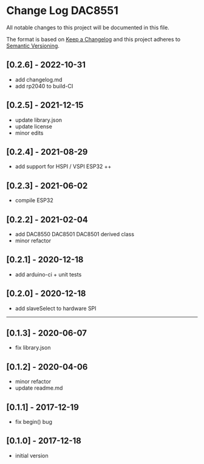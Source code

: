 # Change Log DAC8551

All notable changes to this project will be documented in this file.

The format is based on [Keep a Changelog](http://keepachangelog.com/)
and this project adheres to [Semantic Versioning](http://semver.org/).


## [0.2.6] - 2022-10-31
- add changelog.md
- add rp2040 to build-CI

## [0.2.5] - 2021-12-15
- update library.json
- update license
- minor edits

## [0.2.4] - 2021-08-29
- add support for HSPI / VSPI ESP32 ++

## [0.2.3] - 2021-06-02
- compile ESP32

## [0.2.2] - 2021-02-04
- add DAC8550 DAC8501 DAC8501 derived class
- minor refactor

## [0.2.1] - 2020-12-18
- add arduino-ci + unit tests

## [0.2.0] - 2020-12-18
- add slaveSelect to hardware SPI

----

## [0.1.3] - 2020-06-07
- fix library.json
## [0.1.2] - 2020-04-06
- minor refactor
- update readme.md

## [0.1.1] - 2017-12-19
- fix begin() bug

## [0.1.0] - 2017-12-18
- initial version


